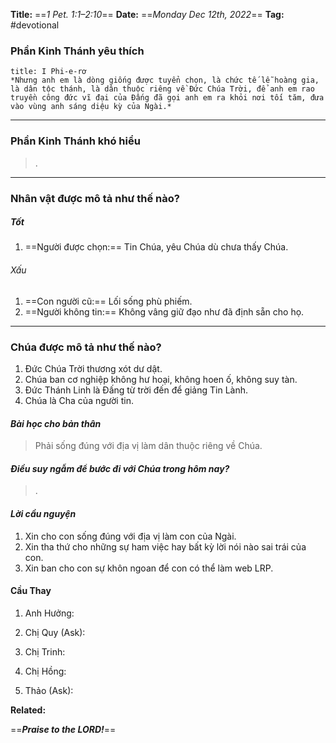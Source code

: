 **Title:** ==*1 Pet. 1:1–2:10*==
**Date:** ==*Monday Dec 12th, 2022*==
**Tag:** #devotional

### **Phần Kinh Thánh yêu thích**
```ad-bible
title: I Phi-e-rơ
*Nhưng anh em là dòng giống được tuyển chọn, là chức tế lễ hoàng gia, là dân tộc thánh, là dân thuộc riêng về Đức Chúa Trời, để anh em rao truyền công đức vĩ đại của Đấng đã gọi anh em ra khỏi nơi tối tăm, đưa vào vùng anh sáng diệu kỳ của Ngài.*
```
----
### **Phần Kinh Thánh khó hiểu**
> .
----
### **Nhân vật được mô tả như thế nào?**
##### Tốt
1. ==Người được chọn:== Tin Chúa, yêu Chúa dù chưa thấy Chúa.
###### Xấu
1. ==Con người cũ:== Lối sống phù phiếm.
2. ==Người không tin:== Không vâng giữ đạo như đã định sẵn cho họ.
----
### **Chúa được mô tả như thế nào?**
1. Đức Chúa Trời thương xót dư dật.
2. Chúa ban cơ nghiệp không hư hoại, không hoen ố, không suy tàn.
3. Đức Thánh Linh là Đấng từ trời đến để giảng Tin Lành.
4. Chúa là Cha của người tin.
#### *Bài học cho bản thân*
> Phải sống đúng với địa vị làm dân thuộc riêng về Chúa.
#### *Điều suy ngẫm để bước đi với Chúa trong hôm nay?*
> .
#### *Lời cầu nguyện*
1. Xin cho con sống đúng với địa vị làm con của Ngài. 
2. Xin tha thứ cho những sự ham việc hay bất kỳ lời nói nào sai trái của con.
3. Xin ban cho con sự khôn ngoan để con có thể làm web LRP.

#### Cầu Thay
1. Anh Hưởng:

2. Chị Quy (Ask):

3. Chị Trinh:

4. Chị Hồng:

5. Thảo (Ask):


**Related:**


==***Praise to the LORD!***==

